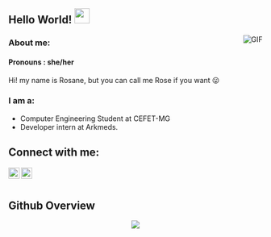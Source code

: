 ## Hello World! <img src="https://raw.githubusercontent.com/iampavangandhi/iampavangandhi/master/gifs/Hi.gif" width="30px"></h2>

<img align="right" alt="GIF" src="https://media.giphy.com/media/13HgwGsXF0aiGY/giphy.gif" />

### About me:
#### Pronouns : she/her
Hi! my name is Rosane, but you can call me Rose if you want 😛

### I am a:
- Computer Engineering Student at CEFET-MG 
- Developer intern at Arkmeds.

 ## Connect with me:
<a href="https://www.linkedin.com/in/rosanesilvafreitas/">
  <img align="left" alt="Rosane's Linkdein" width="22px" src="https://raw.githubusercontent.com/twbs/icons/main/icons/linkedin.svg" />
</a>
<a href="https://github.com/RosaneSilvaF">
  <img align="left" alt="Rosane's Github" width="22px" src="https://cdn.jsdelivr.net/npm/simple-icons@v3/icons/github.svg" />
</a>
<br />

<br /> 

## Github Overview
<p align='center'>
<img src="https://github-readme-stats.vercel.app/api/top-langs/?username=RosaneSilvaF&layout=compact"/>
</p>

